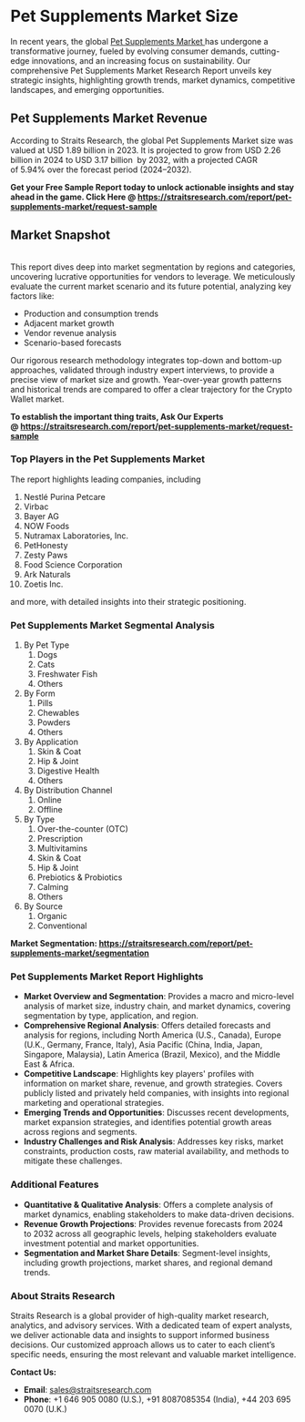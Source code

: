 <p>&nbsp;</p>
<h1>Pet Supplements Market Size</h1>
<p>In recent years, the global <a href="https://straitsresearch.com/report/pet-supplements-market">Pet Supplements Market&nbsp;</a>has undergone a transformative journey, fueled by evolving consumer demands, cutting-edge innovations, and an increasing focus on sustainability. Our comprehensive&nbsp;Pet Supplements Market Research Report unveils key strategic insights, highlighting growth trends, market dynamics, competitive landscapes, and emerging opportunities.</p>
<h2>Pet Supplements Market Revenue</h2>
<p>According to&nbsp;Straits Research, the global Pet Supplements Market size was valued at&nbsp;USD 1.89 billion&nbsp;in&nbsp;2023. It is projected&nbsp;to grow from&nbsp;USD 2.26 billion&nbsp;in&nbsp;2024&nbsp;to&nbsp;USD 3.17 billion &nbsp;by&nbsp;2032, with a projected CAGR of&nbsp;5.94%&nbsp;over the forecast period (2024&ndash;2032).</p>
<p><strong>Get your Free Sample Report today to unlock actionable insights and stay ahead in the game. Click Here @&nbsp;<a href="https://straitsresearch.com/report/pet-supplements-market/request-sample">https://straitsresearch.com/report/pet-supplements-market/request-sample</a></strong></p>
<h2>Market Snapshot</h2>
<p><br />This report dives deep into market segmentation by regions and categories, uncovering lucrative opportunities for vendors to leverage. We meticulously evaluate the current market scenario and its future potential, analyzing key factors like:</p>
<ul>
<li>Production and consumption trends</li>
<li>Adjacent market growth</li>
<li>Vendor revenue analysis</li>
<li>Scenario-based forecasts</li>
</ul>
<p>Our rigorous research methodology integrates top-down and bottom-up approaches, validated through industry expert interviews, to provide a precise view of market size and growth. Year-over-year growth patterns and historical trends are compared to offer a clear trajectory for the Crypto Wallet market.</p>
<p><strong>To establish the important thing traits, Ask Our Experts @&nbsp;<a href="https://straitsresearch.com/report/pet-supplements-market/request-sample">https://straitsresearch.com/report/pet-supplements-market/request-sample</a></strong></p>
<h3>Top Players in the&nbsp;Pet Supplements Market&nbsp;</h3>
<p>The report highlights leading companies, including&nbsp;</p>
<ol>
<li>Nestl&eacute; Purina Petcare</li>
<li>Virbac</li>
<li>Bayer AG</li>
<li>NOW Foods</li>
<li>Nutramax Laboratories, Inc.</li>
<li>PetHonesty</li>
<li>Zesty Paws</li>
<li>Food Science Corporation</li>
<li>Ark Naturals</li>
<li>Zoetis Inc.</li>
</ol>
<p>and more, with detailed insights into their strategic positioning.</p>
<h3>Pet Supplements Market Segmental Analysis</h3>
<ol>
<li>By Pet Type
<ol>
<li>Dogs</li>
<li>Cats</li>
<li>Freshwater Fish</li>
<li>Others</li>
</ol>
</li>
<li>By Form
<ol>
<li>Pills</li>
<li>Chewables</li>
<li>Powders</li>
<li>Others</li>
</ol>
</li>
<li>By Application
<ol>
<li>Skin &amp; Coat</li>
<li>Hip &amp; Joint</li>
<li>Digestive Health</li>
<li>Others</li>
</ol>
</li>
<li>By Distribution Channel
<ol>
<li>Online</li>
<li>Offline</li>
</ol>
</li>
<li>By Type
<ol>
<li>Over-the-counter (OTC)</li>
<li>Prescription</li>
<li>Multivitamins</li>
<li>Skin &amp; Coat</li>
<li>Hip &amp; Joint</li>
<li>Prebiotics &amp; Probiotics</li>
<li>Calming</li>
<li>Others</li>
</ol>
</li>
<li>By Source
<ol>
<li>Organic</li>
<li>Conventional</li>
</ol>
</li>
</ol>
<p><strong>Market Segmentation:&nbsp;<a href="https://straitsresearch.com/report/pet-supplements-market/segmentation">https://straitsresearch.com/report/pet-supplements-market/segmentation</a></strong></p>
<h3>Pet Supplements Market Report Highlights</h3>
<ul>
<li><strong>Market Overview and Segmentation</strong>: Provides a macro and micro-level analysis of market size, industry chain, and market dynamics, covering segmentation by type, application, and region.</li>
<li><strong>Comprehensive Regional Analysis</strong>: Offers detailed forecasts and analysis for regions, including North America (U.S., Canada), Europe (U.K., Germany, France, Italy), Asia Pacific (China, India, Japan, Singapore, Malaysia), Latin America (Brazil, Mexico), and the Middle East &amp; Africa.</li>
<li><strong>Competitive Landscape</strong>: Highlights key players' profiles with information on market share, revenue, and growth strategies. Covers publicly listed and privately held companies, with insights into regional marketing and operational strategies.</li>
<li><strong>Emerging Trends and Opportunities</strong>: Discusses recent developments, market expansion strategies, and identifies potential growth areas across regions and segments.</li>
<li><strong>Industry Challenges and Risk Analysis</strong>: Addresses key risks, market constraints, production costs, raw material availability, and methods to mitigate these challenges.</li>
</ul>
<h3>Additional Features</h3>
<ul>
<li><strong>Quantitative &amp; Qualitative Analysis</strong>: Offers a complete analysis of market dynamics, enabling stakeholders to make data-driven decisions.</li>
<li><strong>Revenue Growth Projections</strong>: Provides revenue forecasts from&nbsp;2024 to&nbsp;2032 across all geographic levels, helping stakeholders evaluate investment potential and market opportunities.</li>
<li><strong>Segmentation and Market Share Details</strong>: Segment-level insights, including growth projections, market shares, and regional demand trends.</li>
</ul>
<h3>About Straits Research</h3>
<p>Straits Research is a global provider of high-quality market research, analytics, and advisory services. With a dedicated team of expert analysts, we deliver actionable data and insights to support informed business decisions. Our customized approach allows us to cater to each client&rsquo;s specific needs, ensuring the most relevant and valuable market intelligence.</p>
<p><strong>Contact Us:</strong></p>
<ul>
<li><strong>Email</strong>: <a href="mailto:sales@straitsresearch.com">sales@straitsresearch.com</a></li>
<li><strong>Phone</strong>: +1 646 905 0080 (U.S.), +91 8087085354 (India), +44 203 695 0070 (U.K.)</li>
</ul>
<p>&nbsp;</p>
